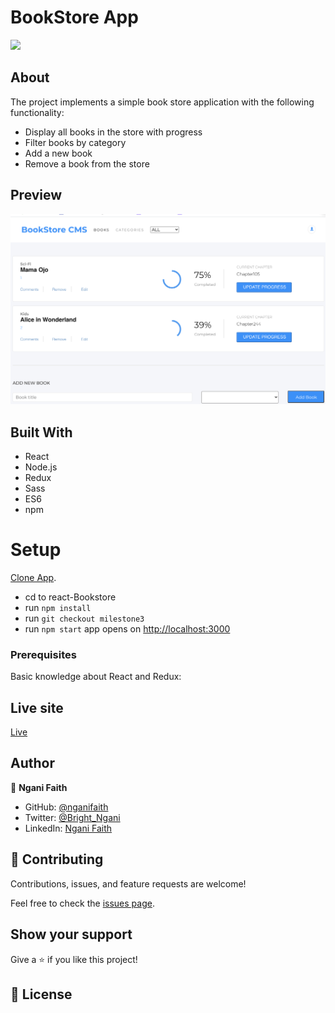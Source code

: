 # BookStore App

![](https://img.shields.io/badge/Microverse-blueviolet)

## About

The project implements a simple book store application with the following functionality:

- Display all books in the store with progress
- Filter books by category
- Add a new book
- Remove a book from the store

## Preview

![home](./home.png)

## Built With

- React
- Node.js
- Redux
- Sass
- ES6
- npm

# Setup

[Clone App](https://github.com/nganifaith/react-Bookstore).

- cd to react-Bookstore
- run `npm install`
- run `git checkout milestone3`
- run `npm start` app opens on [http://localhost:3000](http://localhost:3000)

### Prerequisites

Basic knowledge about React and Redux:

## Live site

[Live](https://deploy-preview-5--cocky-curie-63100a.netlify.app/)

## Author

👤 **Ngani Faith**

- GitHub: [@nganifaith](https://github.com/nganifaith)
- Twitter: [@Bright_Ngani](https://twitter.com/bright_ngani)
- LinkedIn: [Ngani Faith](https://www.linkedin.com/in/ngani-faith/)

## 🤝 Contributing

Contributions, issues, and feature requests are welcome!

Feel free to check the [issues page](https://github.com/nganifaith/react-Bookstore/issues).

## Show your support

Give a ⭐️ if you like this project!

## 📝 License
